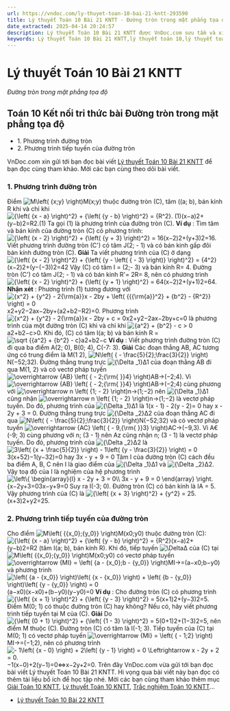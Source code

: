 ```yaml
---
url: https://vndoc.com/ly-thuyet-toan-10-bai-21-kntt-293590
title: Lý thuyết Toán 10 Bài 21 KNTT - Đường tròn trong mặt phẳng tọa độ - VnDoc.com
date_extracted: 2025-04-14 20:24:57
description: Lý thuyết Toán 10 Bài 21 KNTT được VnDoc.com sưu tầm và xin gửi tới bạn đọc cùng tham khảo.
keywords: Lý thuyết Toán 10 Bài 21 KNTT,lý thuyết toán 10,lý thuyết toán 10 KNTT,toán 10,toán 10 KNTT,toán 10 bài 21,lý thuyết toán 10 bài 21,Đường tròn trong mặt phẳng tọa độ,lý thuyết toán 10 bài Đường tròn trong mặt phẳng tọa độ,toán 10 kết nối tri thức
---
```


# Lý thuyết Toán 10 Bài 21 KNTT
 _Đường tròn trong mặt phẳng tọa độ_
## Toán 10 Kết nối tri thức bài Đường tròn trong mặt phẳng tọa độ
  * 1\. Phương trình đường tròn
  * 2\. Phương trình tiếp tuyến của đường tròn

VnDoc.com xin gửi tới bạn đọc bài viết [Lý thuyết Toán 10 Bài 21 KNTT](<https://vndoc.com/ly-thuyet-toan-10-bai-21-kntt-293590>) để bạn đọc cùng tham khảo. Mời các bạn cùng theo dõi bài viết.
### 1\. Phương trình đường tròn
Điểm ![M\\left\( {x;y} \\right\)](https://i.vdoc.vn/data/image/blank.png)M\(x;y\) thuộc đường tròn \(C\), tâm \(\(a; b\), bán kính R khi và chỉ khi
![{\\left\( {x - a} \\right\)^2} + {\\left\( {y - b} \\right\)^2} = {R^2}. \(1\)](https://i.vdoc.vn/data/image/blank.png)\(x−a\)2+\(y−b\)2=R2.\(1\)
Ta gọi \(1\) là phương trình của đường tròn \(C\).
**Ví dụ** : Tìm tâm và bán kính của đường tròn \(C\) có phương trình: ![{\\left\( {x - 2} \\right\)^2} + {\\left\( {y + 3} \\right\)^2} = 16](https://i.vdoc.vn/data/image/blank.png)\(x−2\)2+\(y+3\)2=16. Viết phương trình đường tròn \(C'\) có tâm J\(2; - 1\) và có bán kinh gấp đôi bán kính đường tròn \(C\).
**Giải**
Ta viết phương trình của \(C\) ở dạng ![{\\left\( {x - 2} \\right\)^2} + {\\left\( {y - \\left\( { - 3} \\right\)} \\right\)^2} = {4^2}](https://i.vdoc.vn/data/image/blank.png)\(x−2\)2+\(y−\(−3\)\)2=42
Vậy \(C\) có tâm I = \(2;- 3\) và bán kính R= 4.
Đường tròn \(C'\) có tâm J\(2; - 1\) và có bán kinh R'= 2R= 8, nên có phương trình ![{\\left\( {x - 2} \\right\)^2} + {\\left\( {y + 1} \\right\)^2} = 64](https://i.vdoc.vn/data/image/blank.png)\(x−2\)2+\(y+1\)2=64.
**Nhận xét** : Phương trình \(1\) tương đương với ![{x^2} + {y^2} - 2{\\rm{a}}x - 2by + \\left\( {{{\\rm{a}}^2} + {b^2} - {R^2}} \\right\) = 0](https://i.vdoc.vn/data/image/blank.png)x2+y2−2ax−2by+\(a2+b2−R2\)=0.
Phương trình ![{x^2} + {y^2} - 2{\\rm{a}}x - 2by + c = 0](https://i.vdoc.vn/data/image/blank.png)x2+y2−2ax−2by+c=0 là phương trình của một đường tròn \(C\) khi và chỉ khi ![{a^2} + {b^2} - c > 0](https://i.vdoc.vn/data/image/blank.png)a2+b2−c>0. Khi đó, \(C\) có tâm I\(a; b\) và bán kính R = ![\\sqrt {{a^2} + {b^2} - c}](https://i.vdoc.vn/data/image/blank.png)a2+b2−c
**Ví dụ** : Viết phương trình đường tròn \(C\) đi qua ba điểm A\(2; 0\), B\(0; 4\), C\(-7: 3\).
**Giải**
Các đoạn thẳng AB, AC tương ứng có trung điểm là M\(1 2\), ![N\\left\( { - \\frac{5}{2};\\frac{3}{2}} \\right\)](https://i.vdoc.vn/data/image/blank.png)N\(−52;32\). Đường thẳng trung trực ![{\\Delta _1}](https://i.vdoc.vn/data/image/blank.png)Δ1 của đoạn thằng AB đi qua M\(1, 2\) và có vectơ pháp tuyến ![\\overrightarrow {AB} \\left\( { - 2;{\\rm{ }}4} \\right\)](https://i.vdoc.vn/data/image/blank.png)AB→\(−2;4\).
Vì ![\\overrightarrow {AB} \\left\( { - 2;{\\rm{ }}4} \\right\)](https://i.vdoc.vn/data/image/blank.png)AB→\(−2;4\) cùng phương với ![\\overrightarrow n \\left\( {1; - 2} \\right\)](https://i.vdoc.vn/data/image/blank.png)n→\(1;−2\) nên ![{\\Delta _1}](https://i.vdoc.vn/data/image/blank.png)Δ1 cũng nhận ![\\overrightarrow n \\left\( {1; - 2} \\right\)](https://i.vdoc.vn/data/image/blank.png)n→\(1;−2\) là vectơ pháp tuyến.
Do đó, phương trình của ![{\\Delta _1}](https://i.vdoc.vn/data/image/blank.png)Δ1 là
1\(x - 1\) - 2\(y - 2\)= 0 hay x - 2y + 3 = 0.
Đường thẳng trung trực ![{\\Delta _2}](https://i.vdoc.vn/data/image/blank.png)Δ2 của đoạn thẳng AC đi qua ![N\\left\( { - \\frac{5}{2};\\frac{3}{2}} \\right\)](https://i.vdoc.vn/data/image/blank.png)N\(−52;32\) và có vectơ pháp tuyến ![\\overrightarrow {AC} \\left\( { - 9,{\\rm{ }}3} \\right\)](https://i.vdoc.vn/data/image/blank.png)AC→\(−9,3\).
Vì A€\(-9; 3\) cùng phương với n; \(3 - 1\) nên Az cũng nhận n; \(3 - 1\) là vectơ pháp tuyến.
Do đó, phương trinh của ![{\\Delta _2}](https://i.vdoc.vn/data/image/blank.png)Δ2 là
![3\\left\( {x + \\frac{5}{2}} \\right\) - 1\\left\( {y - \\frac{3}{2}} \\right\) = 0](https://i.vdoc.vn/data/image/blank.png)3\(x+52\)−1\(y−32\)=0 hay 3x - y + 9 = 0
Tâm I của đường tròn \(C\) cách đều ba điểm A, B, C nên I là giao điểm của ![{\\Delta _1}](https://i.vdoc.vn/data/image/blank.png)Δ1 và ![{\\Delta _2}](https://i.vdoc.vn/data/image/blank.png)Δ2.
Vậy toạ độ của I là nghiệm của hệ phương trình ![\\left\\{ \\begin{array}{l}
x - 2y + 3 = 0\\\\
3x - y + 9 = 0
\\end{array} \\right.](https://i.vdoc.vn/data/image/blank.png)\{x−2y+3=03x−y+9=0
Suy ra I\(-3; 0\). Đường tròn \(C\) có bán kính là IA = 5. Vậy phương trình của \(C\) là ![{\\left\( {x + 3} \\right\)^2} + {y^2} = 25.](https://i.vdoc.vn/data/image/blank.png)\(x+3\)2+y2=25.
### 2\. Phương trình tiếp tuyến của đường tròn
Cho điểm ![M\\left\( {{x_0};{y_0}} \\right\)](https://i.vdoc.vn/data/image/blank.png)M\(x0;y0\) thuộc đường tròn \(C\):![{\\left\( {x - a} \\right\)^2} + {\\left\( {y - b} \\right\)^2} = {R^2}](https://i.vdoc.vn/data/image/blank.png)\(x−a\)2+\(y−b\)2=R2 \(tâm I\(a; b\), bán kính R\). Khi đó, tiếp tuyến ![\\Delta](https://i.vdoc.vn/data/image/blank.png)Δ của \(C\) tại ![M\\left\( {{x_0};{y_0}} \\right\)](https://i.vdoc.vn/data/image/blank.png)M\(x0;y0\) có vectơ pháp tuyến ![\\overrightarrow {MI} = \\left\( {a - {x_0};b - {y_0}} \\right\)](https://i.vdoc.vn/data/image/blank.png)MI→=\(a−x0;b−y0\) và phương trình
![\\left\( {a - {x_0}} \\right\)\\left\( {x - {x_0}} \\right\) + \\left\( {b - {y_0}} \\right\)\\left\( {y - {y_0}} \\right\) = 0](https://i.vdoc.vn/data/image/blank.png)\(a−x0\)\(x−x0\)+\(b−y0\)\(y−y0\)=0
**Ví dụ** : Cho đường tròn \(C\) có phương trình ![{\\left\( {x + 1} \\right\)^2} + {\\left\( {y - 3} \\right\)^2} = 5](https://i.vdoc.vn/data/image/blank.png)\(x+1\)2+\(y−3\)2=5. Điểm M\(0; 1\) có thuộc đường tròn \(C\) hay không? Nếu có, hãy viết phương trình tiếp tuyến tại M của \(C\).
**Giải**
Do ![{\\left\( {0 + 1} \\right\)^2} + {\\left\( {1 - 3} \\right\)^2} = 5](https://i.vdoc.vn/data/image/blank.png)\(0+1\)2+\(1−3\)2=5, nên điểm M thuộc \(C\).
Đường tròn \(C\) có tâm là I\(-1; 3\). Tiếp tuyến của \(C\) tại M\(0; 1\) có vectơ pháp tuyến ![\\overrightarrow {MI} = \\left\( { - 1;2} \\right\)](https://i.vdoc.vn/data/image/blank.png)MI→=\(−1;2\), nên có phương trình
![- 1\\left\( {x - 0} \\right\) + 2\\left\( {y - 1} \\right\) = 0 \\Leftrightarrow x - 2y + 2 = 0.](https://i.vdoc.vn/data/image/blank.png)−1\(x−0\)+2\(y−1\)=0⇔x−2y+2=0.
Trên đây VnDoc.com vừa gửi tới bạn đọc bài viết Lý thuyết Toán 10 Bài 21 KNTT. Hi vọng qua bài viết này bạn đọc có thêm tài liệu bổ ích để học tập nhé. Mời các bạn cùng tham khảo thêm mục [Giải Toán 10 KNTT](<https://vndoc.com/toan-10-ket-noi-tri-thuc-tap2>), [Lý thuyết Toán 10 KNTT](<https://vndoc.com/ly-thuyet-toan-10-kntt>), [Trắc nghiệm Toán 10 KNTT](<https://vndoc.com/test-mon-toan-lop10>)...
  * [Lý thuyết Toán 10 Bài 22 KNTT](<https://vndoc.com/ly-thuyet-toan-10-bai-22-kntt-293591>)

